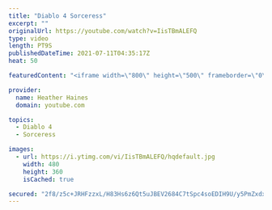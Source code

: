 ```yaml
---
title: "Diablo 4 Sorceress"
excerpt: ""
originalUrl: https://youtube.com/watch?v=IisTBmALEFQ
type: video
length: PT9S
publishedDateTime: 2021-07-11T04:35:17Z
heat: 50

featuredContent: "<iframe width=\"800\" height=\"500\" frameborder=\"0\" src=\"https://www.youtube.com/embed/IisTBmALEFQ\" allow=\"accelerometer; autoplay; encrypted-media; gyroscope; picture-in-picture\" allowfullscreen></iframe>"

provider:
  name: Heather Haines
  domain: youtube.com

topics:
  - Diablo 4
  - Sorceress

images:
  - url: https://i.ytimg.com/vi/IisTBmALEFQ/hqdefault.jpg
    width: 480
    height: 360
    isCached: true

secured: "2f8/z5c+JRHFzzxL/H83Hs6z6Qt5uJBEV2684C7tSpc4soEDIH9U/y5PmZxdx0BhBLRkWfIt8Jyt9w8V2bJtT/tKePdUf0eyNOO5VCdIFk4pXZ4RJIFQP47mIwZsRteydol8AOcCD2iB8U/Dara4omaWmC3riMhvYo3Ddbd8Bp5tOe0tZNYQ2H1XwX1yrC3GewPBbbJEVv3b2G4ngsS3Ep0vXM9XXyn5RhYMOOYqX8wJ8csjbzsnWW4R6+cLP2+4GDhcrIfKPgfpuYEJT2HeFgmplQS55ymn0l4nEgXn6vPUUVkI0A/gd0zbDLGBzjwAeowAzftXnXDTNmGXIvGnGS4BRUO2XivD4M/tHoDzfKfeBI9VefePdMOY/LrSGRLlb+qeT828brxq/c2BHaeHkVTIC6UQ5w7QvKPLreG8RNQ=;lZUVZRLK8QCWQgCJ5wocIw=="
---
```


